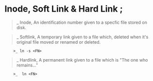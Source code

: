 # Inode, Soft Link & Hard Link ;

>_ Inode, An identification number given to a specfic file stored on disk.

>_ Softlink, A temporary link given to a file which, deleted when it's original file moved or renamed or deleted.

        >_ ln -s <FN>


>_ Hardlink, A permanent link given to a file which is "The one who remains..."

        >_  ln <FN>


